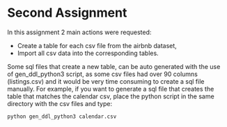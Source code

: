 # Second Assignment

In this assignment 2 main actions were requested:
* Create a table for each csv file from the airbnb dataset,
* Import all csv data into the corresponding tables.

Some sql files that create a new table, can be auto generated with the use of gen_ddl_python3 script, as some csv files had over 90 columns (listings.csv) and it would be very time consuming to create a sql file manually. For example, if you want to generate a sql file that creates the table that matches the calendar csv, place the python script in the same directory with the csv files and type:
```console
python gen_ddl_python3 calendar.csv
```
